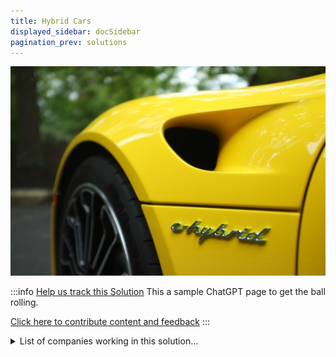 ```yaml
---
title: Hybrid Cars
displayed_sidebar: docSidebar
pagination_prev: solutions
---
```


![Cover Image](../static/img/hybrid-car.jpg)

:::info [Help us track this Solution](contribute)
This a sample ChatGPT page to get the ball rolling.

[Click here to contribute content and feedback](contribute)
:::

<details>
        <summary>List of companies working in this solution...</summary>
        <div>
            <ul>
             
                <li><a href="https://getcruise.com">Cruise</a></li>
            
                <li><a href="https://scoot.co">Scoot</a></li>
            
                <li><a href="https://driveseres.com">Seres</a></li>
            
                <li><a href="https://h55.ch">H55</a></li>
            
                <li><a href="https://nan">Chargeway</a></li>
            
                <li><a href="https://nan">Cell Propulsion</a></li>
            
                <li><a href="https://www.evgo.com">Evgo</a></li>
            
                <li><a href="https://xstreamtrucking.com">Xstreamtrucking</a></li>
            
                <li><a href="https://neuronev.co">Neuron Ev</a></li>
            
                <li><a href="https://nan">Leafy Ke</a></li>
            
                <li><a href="https://lucidmotors.com">Lucid Motors</a></li>
            
                <li><a href="https://www.atlismotorvehicles.com/">Atlis</a></li>
            
                <li><a href="https://www.tesla.com">Tesla</a></li>
            
                <li><a href="http://www.amplypower.com">Amply Power</a></li>
            
                <li><a href="https://www.envoythere.com/">Envoy</a></li>
            
                <li><a href="https://gorevel.com">Revel</a></li>
            
                <li><a href="https://motivps.com">Motiv Power Systems</a></li>
            
            </ul>
        </div>
        </details>

## Overview
**Climate Technology Solution**: Hybrid Cars

## Progress Made
- **Greenhouse Gas Reduction**: Hybrid Electric Vehicles (HEVs) reduce emissions by up to 30% compared to conventional gasoline cars.
- **Efficiency and Fuel Economy**: HEVs offer better fuel economy, leading to cost savings over the vehicle's lifespan.
- **Breakthrough Technologies**: HEVs combine electric motors and gasoline engines, also utilizing alternative fuels and improved batteries.
- **Leading Contributors**: General Motors, Toyota, Honda drive HEV development.

## Lessons Learned
1. **Comprehensive Understanding**: Prioritize understanding the technology and its potential before large-scale implementation.
2. **Learning from Success and Failure**: Embrace lessons from both successes and failures for continuous improvement.
3. **Organizational Support**: Strong organizational backing is vital for successful hybrid car development.
4. **Progress and Room for Improvement**: Substantial advancements made, yet efficiency and affordability still require enhancement.

## Challenges Ahead
- **Infrastructure Gap**: Limited charging stations for hybrid vehicles hinder widespread adoption.
- **Cost Barrier**: Hybrid cars often come with a higher price tag compared to traditional gasoline cars.
- **Fossil Fuel Dependency**: Hybrid cars still rely partly on fossil fuels, posing environmental limitations.

## Best Path Forward
- **Research and Development**: Invest in ongoing research and development to enhance technology and affordability.
- **Consumer Incentives**: Encourage hybrid car adoption through tax breaks, subsidies, and financial incentives.
- **Charging Infrastructure Expansion**: Increase the availability of charging stations for hybrid cars.
- **Promotion and Education**: Market and educate consumers about the benefits of hybrid cars.

## Key Players
- **Companies**: Toyota, Honda, General Motors, Ford, Nissan.

---

Photo by <a href="https://unsplash.com/@aussiep?utm_source=unsplash&utm_medium=referral&utm_content=creditCopyText">Austin Park</a> on <a href="https://unsplash.com/photos/RjytgsSjpck?utm_source=unsplash&utm_medium=referral&utm_content=creditCopyText">Unsplash</a>
